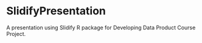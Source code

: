 # SlidifyPresentation
A presentation using Slidify R package for Developing Data Product Course Project.
